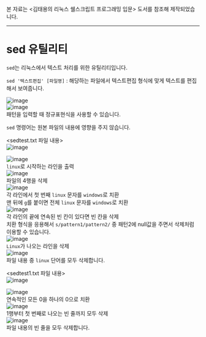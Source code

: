 본 자료는 <김태용의 리눅스 쉘스크립트 프로그래밍 입문> 도서를 참조해 제작되었습니다.

---

# sed 유틸리티

`sed`는 리눅스에서 텍스트 처리를 위한 유틸리티입니다.

`sed '텍스트편집' [파일명]` : 해당하는 파일에서 텍스트편집 형식에 맞게 텍스트를 편집해서 보여줍니다.     

![image](https://user-images.githubusercontent.com/43658658/141225571-3974ffcb-29d3-4fbb-877b-70ca2bc7a242.png)   
![image](https://user-images.githubusercontent.com/43658658/141225591-c74f4cfc-fe1b-4289-8cac-6879e59694ec.png)   
패턴을 입력할 때 정규표현식을 사용할 수 있습니다.

`sed` 명령어는 원본 파일의 내용에 영향을 주지 않습니다.

<sedtest.txt 파일 내용>   
![image](https://user-images.githubusercontent.com/43658658/141224141-5d6b24e5-1708-4a72-827e-23986a831a09.png)

![image](https://user-images.githubusercontent.com/43658658/141224208-2f39d3da-1867-49d8-a81d-df6b5f30df17.png)   
`linux`로 시작하는 라인을 출력   
![image](https://user-images.githubusercontent.com/43658658/141224296-e0b212ce-f5a7-4cd3-88cf-1f3724a3e062.png)   
파일의 4행을 삭제   
![image](https://user-images.githubusercontent.com/43658658/141224749-508f2453-f39a-4bea-a813-0cac827e36bb.png)   
각 라인에서 첫 번째 `linux` 문자를 `windows`로 치환   
맨 뒤에 `g`를 붙이면 전체 `linux` 문자를 `windows`로 치환   
![image](https://user-images.githubusercontent.com/43658658/141225031-1a08818c-4a00-4076-8ec8-6d288e8f43c9.png)   
각 라인의 끝에 연속된 빈 칸이 있다면 빈 칸을 삭제   
치환 형식을 응용해서 `s/pattern1/pattern2/` 중 패턴2에 null값을 주면서 삭제처럼 이용할 수 있습니다.   
![image](https://user-images.githubusercontent.com/43658658/141225133-f7db7ab3-c8ee-4249-b77a-e34257da24ee.png)   
`Linux`가 나오는 라인을 삭제   
![image](https://user-images.githubusercontent.com/43658658/141225346-91ca7c67-be5d-4bce-88b0-afcca35fd926.png)   
파일 내용 중 `linux` 단어를 모두 삭제합니다.   

<sedtest1.txt 파일 내용>   
![image](https://user-images.githubusercontent.com/43658658/141317163-240f3c38-c580-4862-96d4-af4e1fa8965b.png)    

![image](https://user-images.githubusercontent.com/43658658/141225991-84516576-f360-4ed6-93e8-dbb07f26328a.png)   
연속적인 모든 0을 하나의 0으로 치환   
![image](https://user-images.githubusercontent.com/43658658/141226046-21ad9dc5-ec74-4407-8958-88a74220b108.png)   
1행부터 첫 번째로 나오는 빈 줄까지 모두 삭제   
![image](https://user-images.githubusercontent.com/43658658/141226117-9f4316ce-b123-4776-99b6-7c96ea74dbac.png)   
파일 내용의 빈 줄을 모두 삭제합니다.   

